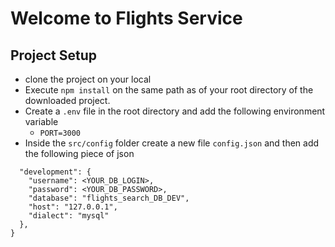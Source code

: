 # Welcome to Flights Service

## Project Setup
- clone the project on your local
- Execute `npm install` on the same path as of your root directory of the downloaded project.
- Create a `.env` file in the root directory and add the following environment variable
    - `PORT=3000`
- Inside the `src/config` folder create a new file `config.json` and then add the following piece of json

```{
  "development": {
    "username": <YOUR_DB_LOGIN>,
    "password": <YOUR_DB_PASSWORD>,
    "database": "flights_search_DB_DEV",
    "host": "127.0.0.1",
    "dialect": "mysql"
  },
}

```